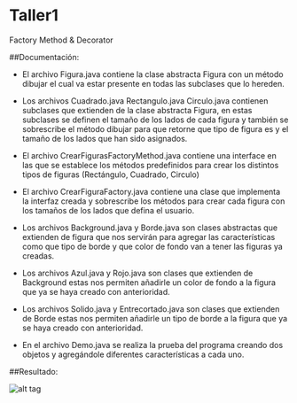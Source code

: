 # Taller1
Factory Method &amp; Decorator

##Documentación:

* El archivo Figura.java contiene la clase abstracta Figura con un método dibujar el cual va estar presente en todas las subclases que lo hereden.

* Los archivos Cuadrado.java Rectangulo.java Circulo.java contienen subclases que extienden de la clase abstracta Figura, en estas subclases se definen el tamaño de los lados de cada figura y también se sobrescribe el método dibujar para que retorne que tipo de figura es y el tamaño de los lados que han sido asignados.

* El archivo CrearFigurasFactoryMethod.java contiene una interface en las que se establece los métodos predefinidos para crear los distintos tipos de figuras (Rectángulo, Cuadrado, Circulo)

* El archivo CrearFiguraFactory.java contiene una clase que implementa la interfaz creada y sobrescribe los métodos para crear cada figura con los tamaños de los lados que defina el usuario.

* Los archivos Background.java y Borde.java son clases abstractas que extienden de figura que nos servirán para agregar las características como que tipo de borde y que color de fondo van a tener las figuras ya creadas.

* Los archivos Azul.java y Rojo.java son clases que extienden de Background estas nos permiten añadirle un color de fondo a la figura que ya se haya creado con anterioridad.

* Los archivos Solido.java y Entrecortado.java son clases que extienden de Borde estas nos permiten añadirle un tipo de borde a la figura que ya se haya creado con anterioridad.

* En el archivo Demo.java se realiza la prueba del programa creando dos objetos y agregándole diferentes características a cada uno.

##Resultado:

![alt tag](http://i.imgur.com/4Td3Kks.png)
